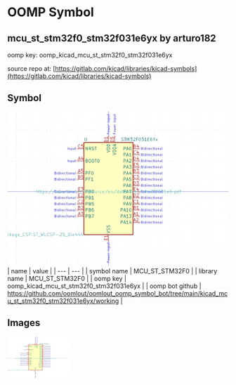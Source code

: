 # OOMP Symbol  
## mcu_st_stm32f0_stm32f031e6yx  by arturo182  
  
oomp key: oomp_kicad_mcu_st_stm32f0_stm32f031e6yx  
  
source repo at: [https://gitlab.com/kicad/libraries/kicad-symbols](https://gitlab.com/kicad/libraries/kicad-symbols)  
## Symbol  
  
[![working.png](working_600.png)](working.png)  
| name | value | 
| --- | --- | 
| symbol name | MCU_ST_STM32F0 | 
| library name | MCU_ST_STM32F0 | 
| oomp key | oomp_kicad_mcu_st_stm32f0_stm32f031e6yx | 
| oomp bot github | https://github.com/oomlout/oomlout_oomp_symbol_bot/tree/main/kicad_mcu_st_stm32f0_stm32f031e6yx/working | 
## Images  
  
[![working.png](working_140.png)](working.png)  
